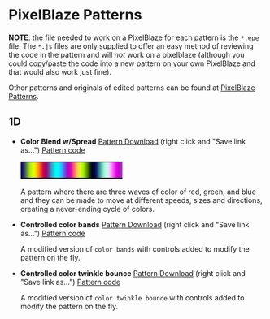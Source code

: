 # PixelBlaze Patterns

**NOTE**: the file needed to work on a PixelBlaze for each pattern is the `*.epe` file. The `*.js` files are
only supplied to offer an easy method of reviewing the code in the pattern and will _not_ work on a 
pixelblaze (although you could copy/paste the code into a new pattern on your own PixelBlaze and that would 
also work just fine).

Other patterns and originals of edited patterns can be found at [PixelBlaze Patterns](https://electromage.com/patterns).

## 1D

- **Color Blend w/Spread**
	[Pattern Download](https://raw.githubusercontent.com/benjamw/led_controller_patterns/main/pixelblaze/1D/ColorBlend_wSpread.epe) (right click and "Save link as...")
	[Pattern code](1D/ColorBlend_wSpread.js)

    ![Color Blend w/Spread example](assets/color_blend_w_spread.gif)

	A pattern where there are three waves of color of red, green, and blue and they can be made to move at 
	different speeds, sizes and directions, creating a never-ending cycle of colors.

- **Controlled color bands**
	[Pattern Download](https://raw.githubusercontent.com/benjamw/led_controller_patterns/main/pixelblaze/1D/Controlled_color_bands.epe) (right click and "Save link as...")
	[Pattern code](1D/Controlled_color_bands.js)

	A modified version of `color bands` with controls added to modify the pattern on the fly.

- **Controlled color twinkle bounce**
	[Pattern Download](https://raw.githubusercontent.com/benjamw/led_controller_patterns/main/pixelblaze/1D/Controlled_color_twinkle_bounce.epe) (right click and "Save link as...")
	[Pattern code](1D/Controlled_color_twinkle_bounce.js)

	A modified version of `color twinkle bounce` with controls added to modify the pattern on the fly.
